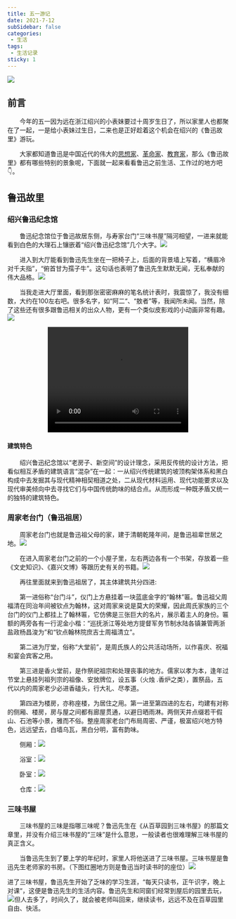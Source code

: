 ```yaml
---
title: 五一游记
date: 2021-7-12
subSidebar: false
categories:
 - 生活
tags:
 - 生活记录
sticky: 1
---
```


<img src="/img/lxgl.jpg" />

<!-- more -->

## 前言

&emsp;&emsp;今年的五一因为远在浙江绍兴的小表妹要过十周岁生日了，所以家里人也都聚在了一起，一是给小表妹过生日，二来也是正好趁着这个机会在绍兴的《鲁迅故里》游玩。

&emsp;&emsp;大家都知道鲁迅是中国近代的伟大的[思想家](https://baike.baidu.com/item/思想家/1214475)、[革命家](https://baike.baidu.com/item/革命家/418684)、[教育家](https://baike.baidu.com/item/教育家/10341583)，那么《鲁迅故里》都有哪些特别的景象呢，下面就一起来看看鲁迅之前生活、工作过的地方吧👇。

## 鲁迅故里

### 绍兴鲁迅纪念馆

&emsp;&emsp;鲁迅纪念馆位于鲁迅故居东侧，与寿家台门“三味书屋”隔河相望，一进来就能看到白色的大理石上镶嵌着“绍兴鲁迅纪念馆”几个大字。<img src="/img/lxjng-1.jpg" />

&emsp;&emsp;进入到大厅能看到鲁迅先生坐在一把椅子上，后面的背景墙上写着，“横眉冷对千夫指”，“俯首甘为孺子牛”。这句话也表明了鲁迅先生默默无闻，无私奉献的伟大品格。<img src="/img/lxjng-2.jpg" />

&emsp;&emsp;当我走进大厅里面，看到那张密密麻麻的笔名统计表时，我震惊了，我没有细数，大约在100左右吧。很多名字，如“阿二“、“敖者”等，我闻所未闻。当然，除了这些还有很多跟鲁迅相关的出众人物，更有一个类似皮影戏的小动画非常有趣。<img src="/img/lxjng-3.jpg" />

<p align="center">
  <video width="320" height="240" controls>
    <source src="/video/lxjng.mp4" type="video/mp4" />
  </video>
</p>

#### 建筑特色

&emsp;&emsp;绍兴鲁迅纪念馆以“老房子、新空间”的设计理念，采用反传统的设计方法，把看似相互矛盾的建筑语言“混杂”在一起：一从绍兴传统建筑的坡顶构架体系和黑白构成中去发掘其与现代精神相契相道之处，二从现代材料运用、现代功能要求以及现代审美倾向中去寻找它们与中国传统韵味的结合点。从而形成一种既矛盾又统一的独特的建筑特色。

### 周家老台门（鲁迅祖居）

&emsp;&emsp;周家老台门也就是鲁迅祖父母的家，建于清朝乾隆年间，是鲁迅祖辈世居之地。<img src="/img/zjltm-1.jpg" />

&emsp;&emsp;在进入周家老台门之前的一个小屋子里，左右两边各有一个书架，存放着一些《文史知识》、《嘉兴文博》等跟历史有关的书籍。<img src="/img/zjltm-2.jpg" />

&emsp;&emsp;再往里面就来到鲁迅祖居了，其主体建筑共分四进:

&emsp;&emsp;第一进俗称“台门斗”，仪门上方悬挂着一块蓝底金字的“翰林”匾。鲁迅祖父周福清在同治年间被钦点为翰林，这对周家来说是莫大的荣耀，因此周氏家族的三个台门的仪门上都挂上了翰林匾，它仿佛是三张巨大的名片，展示着主人的身份。匾额的两旁各有一行泥金小楷：“巡抚浙江等处地方提督军务节制水陆各镇兼管两浙盐政杨昌浚为”和“钦点翰林院庶吉士周福清立”。

&emsp;&emsp;第二进为厅堂，俗称“大堂前”，是周氏族人的公共活动场所，以作喜庆、祝福和宴会宾客之用。

&emsp;&emsp;第三进是香火堂前，是作祭祀祖宗和处理丧事的地方。儒家以孝为本，逢年过节堂上悬挂列祖列宗的祖像、安放牌位，设五事（火烛 .香炉之类），置祭品，五代以内的周家老少必进香磕头，行大礼、尽孝道。

&emsp;&emsp;第四进为楼房，亦称座楼，为居住之用。第一进至第四进的左右，均建有对称的侧厢、楼房，房与屋之间都有廊屋贯通，以避日晒雨淋。两侧天井点缀若干假山、石池等小景，雅而不俗。整座周家老台门布局周密、严谨，极富绍兴地方特色，远远望去，白墙乌瓦，黑白分明，富有韵味。

&emsp;&emsp;侧厢：<img src="/img/zjltm-6.jpg" />

&emsp;&emsp;浴室：<img src="/img/zjltm-3.jpg" />

&emsp;&emsp;卧室：<img src="/img/zjltm-4.jpg" />

&emsp;&emsp;仓库：<img src="/img/zjltm-5.jpg" />

### 三味书屋

&emsp;&emsp;三味书屋的三味是指哪三味呢？鲁迅先生在《从百草园到三味书屋》的那篇文章里，并没有介绍三味书屋的“三味”是什么意思，一般读者也很难理解三味书屋的真正含义。

&emsp;&emsp;当鲁迅先生到了要上学的年纪时，家里人将他送进了三味书屋。三味书屋是鲁迅先生老师家的书房。（下图红圈地方则是鲁迅当时读书时的座位）<img src="/img/swsw-1.jpg" />

进了三味书屋，鲁迅先生开始了乏味的学习生涯，“每天只读书，正午识字，晚上对课“，这便是鲁迅先生的生活内容。鲁迅先生和同窗们经常到屋后的园里去玩，<img src="/img/swsw-2.jpg" />但人去多了，时间久了，就会被老师叫回来，继续读书，远远不及在百草园里自由、快活。
